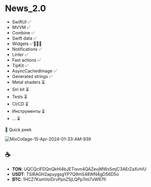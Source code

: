# News_2.0

- SwiftUI ✅
- MVVM ✅
- Combine ✅
- Swift data ✅
- Widgets ✅👨🏻‍🔧
- Notifications ✅
- Linter ✅
- Fast actions ✅
- TipKit ✅
- AsyncCachedImage ✅
- Generated strings ✅
- Metal shaders ⏳
- Siri kit ⏳
- Tests ⏳
- CI/CD ⏳
- Инструменты ⏳
- ... ⏳

👀 Quick peek

![MixCollage-15-Apr-2024-01-33-AM-939](https://github.com/11010001101001/News_2.0/assets/88098218/cc0f91c6-be74-4888-9836-aa121fbdbfee)

## ☕️
- **TON**: UQCQclFDQnQkHI4bJETisvn4QAZevjMWx5mjC3AErZaXvhlU
- **USDT**: TSiRAGH2apuygsgYP7Q9mS48WN4gDS6D5o
- **BTC**: 1HCZ7KsmVoiDrvPpnZ5jLQPp7mi7xWR7fi
